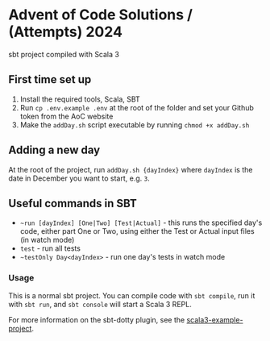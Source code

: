 # Advent of Code Solutions / (Attempts) 2024

sbt project compiled with Scala 3

## First time set up

1. Install the required tools, Scala, SBT
2. Run `cp .env.example .env` at the root of the folder and set your Github token from the AoC website
3. Make the `addDay.sh` script executable by running `chmod +x addDay.sh`

## Adding a new day

At the root of the project, run `addDay.sh {dayIndex}` where `dayIndex` is the date in December you want to start, e.g. `3`.

## Useful commands in SBT

- `~run [dayIndex] [One|Two] [Test|Actual]` - this runs the specified day's code, either part One or Two, using either the Test or Actual input files (in watch mode)
- `test` - run all tests
- `~testOnly Day<dayIndex>` - run one day's tests in watch mode

### Usage

This is a normal sbt project. You can compile code with `sbt compile`, run it with `sbt run`, and `sbt console` will start a Scala 3 REPL.

For more information on the sbt-dotty plugin, see the
[scala3-example-project](https://github.com/scala/scala3-example-project/blob/main/README.md).

